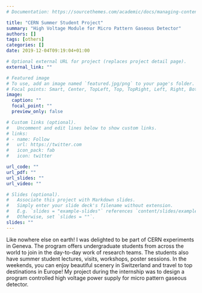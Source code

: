 ```yaml
---
# Documentation: https://sourcethemes.com/academic/docs/managing-content/

title: "CERN Summer Student Project"
summary: "High Voltage Module for Micro Pattern Gaseous Detector"
authors: []
tags: [others]
categories: []
date: 2019-12-04T09:19:04+01:00

# Optional external URL for project (replaces project detail page).
external_link: ""

# Featured image
# To use, add an image named `featured.jpg/png` to your page's folder.
# Focal points: Smart, Center, TopLeft, Top, TopRight, Left, Right, BottomLeft, Bottom, BottomRight.
image:
  caption: ""
  focal_point: ""
  preview_only: false

# Custom links (optional).
#   Uncomment and edit lines below to show custom links.
# links:
# - name: Follow
#   url: https://twitter.com
#   icon_pack: fab
#   icon: twitter

url_code: ""
url_pdf: ""
url_slides: ""
url_video: ""

# Slides (optional).
#   Associate this project with Markdown slides.
#   Simply enter your slide deck's filename without extension.
#   E.g. `slides = "example-slides"` references `content/slides/example-slides.md`.
#   Otherwise, set `slides = ""`.
slides: ""
---
```

Like nowhere else on earth! I was delighted to be part of CERN experiments in Geneva. The program offers undergraduate students from across the world to join in the day-to-day work of research teams. The students also have summer student lectures, visits, workshops, poster sessions. In the weekends, you can enjoy beautiful scenery in Switzerland and travel to top destinations in Europe! My project during the internship was to design a program controlled high voltage power supply for micro pattern gaseous detector.

